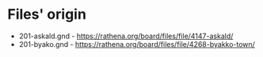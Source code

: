 # Files' origin

* 201-askald.gnd - https://rathena.org/board/files/file/4147-askald/
* 201-byako.gnd - https://rathena.org/board/files/file/4268-byakko-town/
